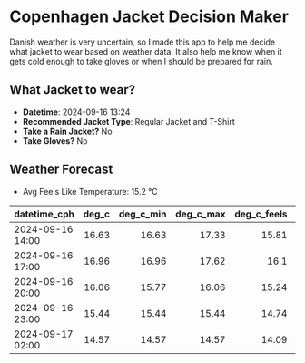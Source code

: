
# Copenhagen Jacket Decision Maker

Danish weather is very uncertain, so I made this app to help me decide what jacket to wear based on weather data. 
It also help me know when it gets cold enough to take gloves or when I should be prepared for rain.

## What Jacket to wear?

- **Datetime**: 2024-09-16 13:24
- **Recommended Jacket Type**: Regular Jacket and T-Shirt
- **Take a Rain Jacket?** No
- **Take Gloves?** No

## Weather Forecast
- Avg Feels Like Temperature: 15.2 °C

| datetime_cph     |   deg_c |   deg_c_min |   deg_c_max |   deg_c_feels | weather   | wind   | rain   |
|:-----------------|--------:|------------:|------------:|--------------:|:----------|:-------|:-------|
| 2024-09-16 14:00 |   16.63 |       16.63 |       17.33 |         15.81 | Clouds    | Low    | None   |
| 2024-09-16 17:00 |   16.96 |       16.96 |       17.62 |         16.1  | Clouds    | Low    | None   |
| 2024-09-16 20:00 |   16.06 |       15.77 |       16.06 |         15.24 | Clouds    | Medium | None   |
| 2024-09-16 23:00 |   15.44 |       15.44 |       15.44 |         14.74 | Clouds    | Low    | None   |
| 2024-09-17 02:00 |   14.57 |       14.57 |       14.57 |         14.09 | Clouds    | Low    | None   |
        